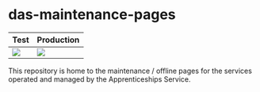 # das-maintenance-pages

| Test | Production |
|------|------------|
|![](https://vsrm.dev.azure.com/sfa-gov-uk/_apis/public/Release/badge/c39e0c0b-7aff-4606-b160-3566f3bbce23/267/849) | ![](https://vsrm.dev.azure.com/sfa-gov-uk/_apis/public/Release/badge/c39e0c0b-7aff-4606-b160-3566f3bbce23/267/854)

This repository is home to the maintenance / offline pages for the services operated and managed by the Apprenticeships Service.